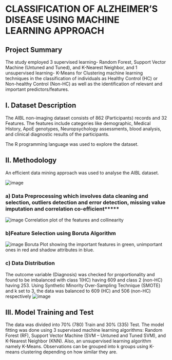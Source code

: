 # CLASSIFICATION OF ALZHEIMER’S DISEASE USING MACHINE LEARNING APPROACH

## Project Summary
The study employed 3 supervised learning- Random Forest, Support Vector Machine (Untuned and Tuned), and K-Nearest Neighbor, and 1 unsupervised learning- K-Means for Clustering machine learning techniques in the classification of individuals as Healthy Control (HC) or Non-healthy Control (Non-HC)  as well as the identification of relevant and important predictors/features. 

## I. Dataset Description
The AIBL non-imaging dataset consists of 862 (Participants) records and 32 Features. The features include categories like demographic, Medical History, ApoE genotypes, Neuropsychology assessments, blood analysis, and clinical diagnostic results of the participants.

The R programming language was used to explore the dataset. 

## II. Methodology
An efficient data mining approach was used to analyse the AIBL dataset.

![image](https://github.com/Anthonyomowumi/Machine-Learning-and-Data-Modelling-Repo/assets/93340041/c313e568-9210-4fa7-897c-3d7c840a0bdd)

### a) Data Preprocessing which involves data cleaning and selection, outliers detection and error detection, missing value imputation and correlation co-efficient***** 
![image](https://github.com/Anthonyomowumi/Machine-Learning-and-Data-Modelling-Repo/assets/93340041/83d47fb9-894e-4a08-b6f2-b1f32ebd0e08)
Correlation plot of the features and collinearity

### b)Feature Selection using Boruta Algorithm
![image](https://github.com/Anthonyomowumi/Machine-Learning-and-Data-Modelling-Repo/assets/93340041/aa49ceca-c75a-402c-9f39-c8a56da958e0)
Boruta Plot showing the important features in green, unimportant ones in red and shadow attributes in blue.

### c) Data Distribution
The outcome variable (Diagnosis) was checked for proportionality and found to be imbalanced with class 1(HC) having 609 and class 2 (non-HC) having 253. Using Synthetic Minority Over-Sampling Technique (SMOTE) and k set to 3, the data was balanced to 609 (HC) and 506 (non-HC) respectively
![image](https://github.com/Anthonyomowumi/Machine-Learning-and-Data-Modelling-Repo/assets/93340041/5efcdeae-07a7-4c0b-8270-88420aac82f2)


## III. Model Training and Test
The data was divided into 70% (780) Train and 30% (335) Test. The model fitting was done using 3 supervised machine learning algorithms: Random Forest (RF), Support Vector Machine (SVM – Untuned and Tuned SVM), and K-Nearest Neighbor (KNN). Also, an unsupervised learning algorithm namely K-Means. Observations can be grouped into k groups using K-means clustering depending on how similar they are.

